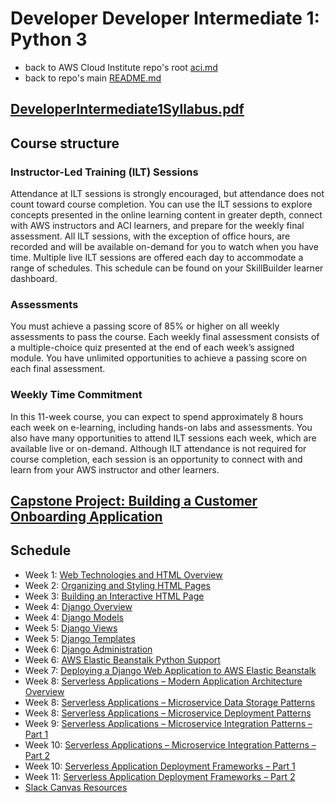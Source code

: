 # Developer Developer Intermediate 1: Python 3

* back to AWS Cloud Institute repo's root [aci.md](../aci.md)
* back to repo's main [README.md](../../../README.md)

## [DeveloperIntermediate1Syllabus.pdf](./files/DeveloperIntermediate1Syllabus.pdf)

## Course structure

### Instructor-Led Training (ILT) Sessions

Attendance at ILT sessions is strongly encouraged, but attendance does not count toward course completion. You can use the ILT sessions to explore concepts presented in the online learning content in greater depth, connect with AWS instructors and ACI learners, and prepare for the weekly final assessment. All ILT sessions, with the exception of office hours, are recorded and will be available on-demand for you to watch when you have time. Multiple live ILT sessions are offered each day to accommodate a range of schedules. This schedule can be found on your SkillBuilder learner dashboard.

### Assessments

You must achieve a passing score of 85% or higher on all weekly assessments to pass the course. Each weekly final assessment consists of a multiple-choice quiz presented at the end of each week’s assigned module. You have unlimited opportunities to achieve a passing score on each final assessment.

### Weekly Time Commitment

In this 11-week course, you can expect to spend approximately 8 hours each week on e-learning, including hands-on labs and assessments. You also have many opportunities to attend ILT sessions each week, which are available live or on-demand. Although ILT attendance is not required for course completion, each session is an opportunity to connect with and learn from your AWS instructor and other learners.

## [Capstone Project: Building a Customer Onboarding Application](./W000CapstoneCustomerOnboardingApplication.md)

## Schedule

* Week 1: [Web Technologies and HTML Overview](./W010WebTechnologiesAndHTMLOverview.md)
* Week 2: [Organizing and Styling HTML Pages](./W020OrganizingAndStylingHTMLPages.md)
* Week 3: [Building an Interactive HTML Page](./W030BuildingAnInteractiveHTMLPage.md)
* Week 4: [Django Overview](./W040DjangoOverview.md)
* Week 4: [Django Models](./W042DjamgoModels.md)
* Week 5: [Django Views](./W050DjamgoViews.md)
* Week 5: [Django Templates](./W052DjangoTemplates.md)
* Week 6: [Django Administration](./W060DjangoAdministration.md)
* Week 6: [AWS Elastic Beanstalk Python Support](./W062AWSElasticBeanstalkPythonSupport.md)
* Week 7: [Deploying a Django Web Application to AWS Elastic Beanstalk](./W070DeployingDjangoWebAppToAWSBeanstalk.md)
* Week 8: [Serverless Applications – Modern Application Architecture Overview](./W080ServerlessModernApplicationArchitecture.md)
* Week 8: [Serverless Applications – Microservice Data Storage Patterns](./W082ServerlessMicroserviceDataStoragePatterns.md)
* Week 8: [Serverless Applications – Microservice Deployment Patterns](./W084ServerlessMicroserviceDeploymentPatterns.md)
* Week 9: [Serverless Applications – Microservice Integration Patterns – Part 1](./W090ServerlessMicroserviceIntegrationPatterns1.md)
* Week 10: [Serverless Applications – Microservice Integration Patterns – Part 2](./W100ServerlessMicroserviceIntegrationPatterns2.md)
* Week 10: [Serverless Application Deployment Frameworks – Part 1](./W102ServerlessApplicationDeploymentFrameworks1.md)
* Week 11: [Serverless Application Deployment Frameworks – Part 2](./W110ServerlessApplicationDeploymentFrameworks2.md)
* [Slack Canvas Resources](./canvas.md)
